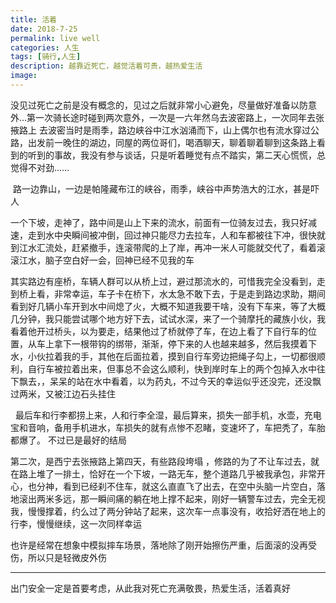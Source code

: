 ```yaml
---
title: 活着
date: 2018-7-25
permalink: live well
categories: 人生
tags: [骑行,人生]
description: 越靠近死亡，越觉活着可贵，越热爱生活
image:
---
```

<p class="description"></p>
没见过死亡之前是没有概念的，见过之后就非常小心避免，尽量做好准备以防意外…第一次骑长途时碰到两次意外，一次是一六年然乌去波密路上，一次同年去张掖路上
<!-- more -->
去波密当时是雨季，路边峡谷中江水汹涌而下，山上偶尔也有流水穿过公路，出发前一晚住的湖边，同屋的两位哥们，喝酒聊天，聊着聊着聊到这条路上看到的听到的事故，我没有参与谈话，只是听着睡觉有点不踏实，第二天心慌慌，总觉得不对劲……

 路一边靠山，一边是帕隆藏布江的峡谷，雨季，峡谷中声势浩大的江水，甚是吓人


一个下坡，走神了，路中间是山上下来的流水，前面有一位骑友过去，我只好减速，走到水中央瞬间被冲倒，回过神只能尽力去拉车，人和车都被往下冲，很快就到江水汇流处，赶紧撤手，连滚带爬的上了岸，再冲一米人可能就交代了，看着滚滚江水，脑子空白好一会，回神已经不见我的车


其实路边有座桥，车辆人群可以从桥上过，避过那流水的，可惜我完全没看到，走到桥上看，非常幸运，车子卡在桥下，水太急不敢下去，于是走到路边求助，期间看到好几辆小车开到水中间熄了火，大概不知道我要干啥，没有下车来，等了大概几分钟，我只能尝试哪个地方好下去，试试水深，来了一个骑摩托的藏族小伙，我看着他开过桥头，以为要走，结果他过了桥就停了车，在边上看了下自行车的位置，从车上拿下一根带钩的绑带，渐渐，停下来的人也越来越多，然后我摸着下水，小伙拉着我的手，其他在后面拉着，摸到自行车旁边把绳子勾上，一切都很顺利，自行车被拉着出来，但事总不会这么顺利，快到岸时车上的两个包掉入水中往下飘去，，呆呆的站在水中看着，以为药丸，不过今天的幸运似乎还没完，还没飘过两米，又被江边石头挂住

  最后车和行李都捞上来，人和行李全湿，最后算来，损失一部手机，水壶，充电宝和音响，备用手机进水，车损失的就有点惨不忍睹，变速坏了，车把秃了，车胎都爆了。
不过已是最好的结局


第二次，是西宁去张掖路上第四天，有些路段垮塌 ，修路的为了不让车过去，就在路上堆了一排土，恰好在一个下坡，一路无车，整个道路几乎被我承包，非常开心，也分神，看到已经刹不住车，就这么直直飞了出去，在空中头脑一片空白，落地滚出两米多远，那一瞬间痛的躺在地上撑不起来，刚好一辆警车过去，完全无视我，慢慢撑着，约么过了两分钟站了起来，这次车一点事没有，收拾好洒在地上的行李，慢慢继续，这一次同样幸运


也许是经常在想象中模拟摔车场景，落地除了刚开始擦伤严重，后面滚的没再受伤，所以只是轻微皮外伤

---
出门安全一定是首要考虑，从此我对死亡充满敬畏，热爱生活，活着真好

